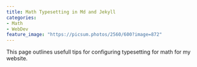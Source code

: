 ```yaml
---
title: Math Typesetting in Md and Jekyll
categories:
- Math
- WebDev
feature_image: "https://picsum.photos/2560/600?image=872"
---
```


This page outlines usefull tips for configuring typesetting for math for my website.
